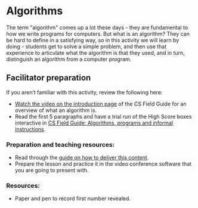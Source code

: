 # Algorithms

The term "algorithm" comes up a lot these days - they are fundamental to how we write programs for computers.
But what is an algorithm?
They can be hard to define in a satisfying way, so in this activity we will learn by doing - students get to solve a simple problem, and then use that experience to articulate what the algorithm is that they used, and in turn, distinguish an algorithm from a computer program.

## Facilitator preparation

If you aren’t familiar with this activity, review the following here:

- [Watch the video on the introduction page](https://www.csfieldguide.org.nz/en/chapters/algorithms/) of the CS Field Guide for an overview of what an algorithm is.
- Read the first 5 paragraphs and have a trial run of the High Score boxes interactive in [CS Field Guide: Algorithms, programs and informal instructions](https://www.csfieldguide.org.nz/en/chapters/algorithms/whats-the-big-picture/#algorithms-programs-and-informal-instructions).

### Preparation and teaching resources:

- Read through the [guide on how to deliver this content]('at_a_distance:delivery-guide').
- Prepare the lesson and practice it in the video conference software that you are going to present with.

### Resources:

- Paper and pen to record first number revealed.
